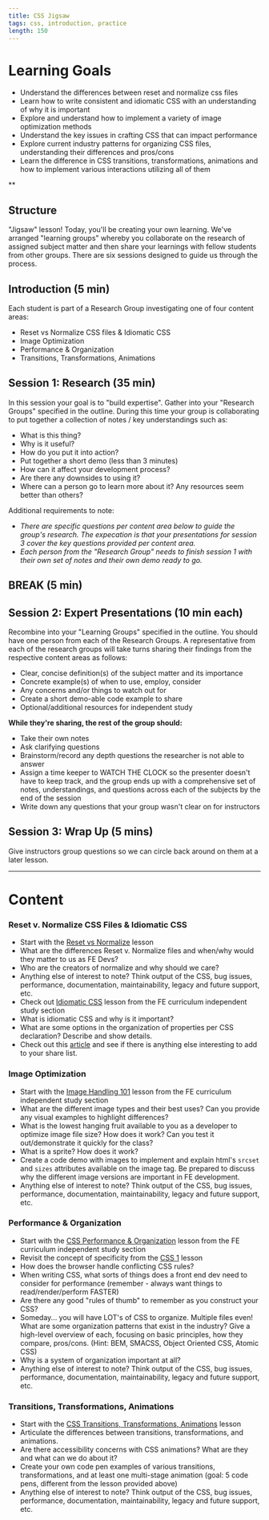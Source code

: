 ```yaml
---
title: CSS Jigsaw
tags: css, introduction, practice
length: 150
---
```


# Learning Goals

* Understand the differences between reset and normalize css files
* Learn how to write consistent and idiomatic CSS with an understanding of why it is important
* Explore and understand how to implement a variety of image optimization methods
* Understand the key issues in crafting CSS that can impact performance
* Explore current industry patterns for organizing CSS files, understanding their differences and pros/cons
* Learn the difference in CSS transitions, transformations, animations and how to implement various interactions utilizing all of them

**

## Structure
"Jigsaw" lesson! Today, you'll be creating your own learning. We've arranged "learning groups" whereby you collaborate on the research of assigned subject matter and then share your learnings with fellow students from other groups. There are six sessions designed to guide us through the process.

## Introduction (5 min)
Each student is part of a Research Group investigating one of four content areas:

* Reset vs Normalize CSS files & Idiomatic CSS
* Image Optimization
* Performance & Organization
* Transitions, Transformations, Animations

<!-- ### Session 1: Warmup (10 min)
For warmup, before you get into your Research Group, spend ten minutes getting your feet wet with your research topic. -->

## Session 1: Research (35 min)
In this session your goal is to "build expertise". Gather into your "Research Groups" specified in the outline. During this time your group is collaborating to put together a collection of notes / key understandings such as:

* What is this thing?
* Why is it useful?
* How do you put it into action?
* Put together a short demo (less than 3 minutes)
* How can it affect your development process?
* Are there any downsides to using it?
* Where can a person go to learn more about it? Any resources seem better than others?

Additional requirements to note:

* _There are specific questions per content area below to guide the group's research. The expecation is that your presentations for session 3 cover the key questions provided per content area._
* _Each person from the "Research Group" needs to finish session 1 with their own set of notes and their own demo ready to go._

## BREAK (5 min)

## Session 2: Expert Presentations (10 min each)
Recombine into your "Learning Groups" specified in the outline. You should have one person from each of the Research Groups.
A representative from each of the research groups will take turns sharing their findings from the respective content areas as follows:

* Clear, concise definition(s) of the subject matter and its importance
* Concrete example(s) of when to use, employ, consider
* Any concerns and/or things to watch out for
* Create a short demo-able code example to share
* Optional/additional resources for independent study

**While they're sharing, the rest of the group should:**

* Take their own notes
* Ask clarifying questions
* Brainstorm/record any depth questions the researcher is not able to answer
* Assign a time keeper to WATCH THE CLOCK so the presenter doesn't have to keep track, and the group ends up with a comprehensive set of notes, understandings, and questions across each of the subjects by the end of the session
* Write down any questions that your group wasn't clear on for instructors

## Session 3: Wrap Up (5 mins)

Give instructors group questions so we can circle back around on them at a later lesson.

***

# Content

### Reset v. Normalize CSS Files & Idiomatic CSS

* Start with the [Reset vs Normalize](http://frontend.turing.io/lessons/module-1/reset-vs-normalize) lesson
* What are the differences Reset v. Normalize files and when/why would they matter to us as FE Devs?
* Who are the creators of normalize and why should we care?
* Anything else of interest to note? Think output of the CSS, bug issues, performance, documentation, maintainability, legacy and future support, etc.
* Check out [Idiomatic CSS](http://frontend.turing.io/independent-study/idiomatic-css.html) lesson from the FE curriculum independent study section
* What is idiomatic CSS and why is it important?
* What are some options in the organization of properties per CSS declaration? Describe and show details.
* Check out this [article](https://www.wired.com/2012/06/write-better-css-with-idiomatic-css/) and see if there is anything else interesting to add to your share list.

### Image Optimization

* Start with the [Image Handling 101](http://frontend.turing.io/independent-study/image-handling.html) lesson from the FE curriculum independent study section
* What are the different image types and their best uses? Can you provide any visual examples to highlight differences?  
* What is the lowest hanging fruit available to you as a developer to optimize image file size? How does it work? Can you test it out/demonstrate it quickly for the class?
* What is a sprite? How does it work?
* Create a code demo with images to implement and explain html's `srcset` and `sizes` attributes available on the image tag. Be prepared to discuss why the different image versions are important in FE development.
* Anything else of interest to note? Think output of the CSS, bug issues, performance, documentation, maintainability, legacy and future support, etc.

### Performance & Organization

* Start with the [CSS Performance & Organization](http://frontend.turing.io/independent-study/css-performance-and-organization.html) lesson from the FE curriculum independent study section
* Revisit the concept of specificity from the [CSS 1](http://frontend.turing.io/lessons/module-1/css-1) lesson
* How does the browser handle conflicting CSS rules?
* When writing CSS, what sorts of things does a front end dev need to consider for performance (remember - always want things to read/render/perform FASTER)
* Are there any good "rules of thumb" to remember as you construct your CSS?
* Someday... you will have LOT's of CSS to organize. Multiple files even! What are some organization patterns that exist in the industry? Give a high-level overview of each, focusing on basic principles, how they compare, pros/cons. (Hint: BEM, SMACSS, Object Oriented CSS, Atomic CSS)
* Why is a system of organization important at all?
* Anything else of interest to note? Think output of the CSS, bug issues, performance, documentation, maintainability, legacy and future support, etc.

### Transitions, Transformations, Animations

* Start with the [CSS Transitions, Transformations, Animations](http://frontend.turing.io/lessons/module-1/css-transitions-transformations) lesson
* Articulate the differences between transitions, transformations, and animations.
* Are there accessibility concerns with CSS animations? What are they and what can we do about it?
* Create your own code pen examples of various transitions, transformations, and at least one multi-stage animation (goal: 5 code pens, different from the lesson provided above)
* Anything else of interest to note? Think output of the CSS, bug issues, performance, documentation, maintainability, legacy and future support, etc.
